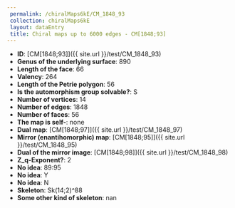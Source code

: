 ```yaml
--- 
 permalink: /chiralMaps6kE/CM_1848_93 
 collection: chiralMaps6kE
 layout: dataEntry
 title: Chiral maps up to 6000 edges - CM[1848;93]
---
```


- **ID**: [CM[1848;93]]({{ site.url }}/test/CM_1848_93)
- **Genus of the underlying surface**: 890
- **Length of the face**: 66
- **Valency**: 264
- **Length of the Petrie polygon**: 56
- **Is the automorphism group solvable?**: S
- **Number of vertices**: 14
- **Number of edges**: 1848
- **Number of faces**: 56
- **The map is self-**: none
- **Dual map**: [CM[1848;97]]({{ site.url }}/test/CM_1848_97)
- **Mirror (enantihomorphic) map**: [CM[1848;95]]({{ site.url }}/test/CM_1848_95)
- **Dual of the mirror image**: [CM[1848;98]]({{ site.url }}/test/CM_1848_98)
- **Z_q-Exponent?**: 2
- **No idea**:  89:95
- **No idea**: Y
- **No idea**: N
- **Skeleton**: Sk(14;2)^88
- **Some other kind of skeleton**: nan
